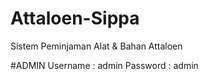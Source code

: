 # Attaloen-Sippa

Sistem Peminjaman Alat & Bahan Attaloen

#ADMIN
Username : admin
Password : admin
